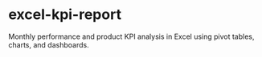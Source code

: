 # excel-kpi-report
Monthly performance and product KPI analysis in Excel using pivot tables, charts, and dashboards.
